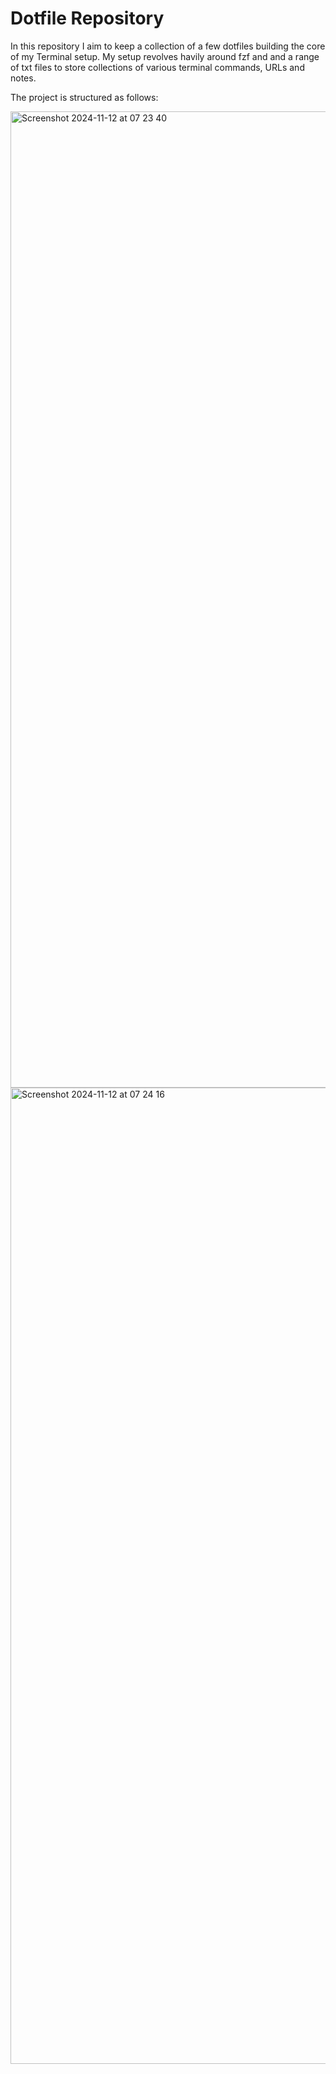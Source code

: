# Dotfile Repository

In this repository I aim to keep a collection of a few dotfiles building the core of my Terminal setup. My setup revolves havily around fzf and and a range of txt files to store collections of various terminal commands, URLs and notes.

The project is structured as follows:

<img width="1562" alt="Screenshot 2024-11-12 at 07 23 40" src="https://github.com/user-attachments/assets/5f375efa-d8a8-48a1-9f68-d2f726652799">

<img width="1562" alt="Screenshot 2024-11-12 at 07 24 16" src="https://github.com/user-attachments/assets/903b8f53-cce5-4f1c-b3ab-b037f374a2aa">
